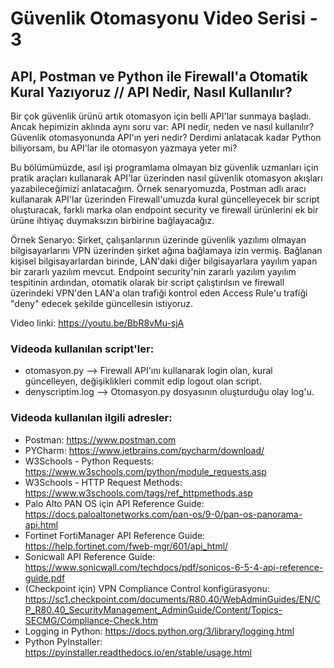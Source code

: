 # Güvenlik Otomasyonu Video Serisi - 3
 ## API, Postman ve Python ile Firewall'a Otomatik Kural Yazıyoruz // API Nedir, Nasıl Kullanılır?
 
Bir çok güvenlik ürünü artık otomasyon için belli API'lar sunmaya başladı. Ancak hepimizin aklında aynı soru var: API nedir, neden ve nasıl kullanılır? Güvenlik otomasyonunda API'ın yeri nedir? Derdimi anlatacak kadar Python biliyorsam, bu API'lar ile otomasyon yazmaya yeter mi?

Bu bölümümüzde, asıl işi programlama olmayan biz güvenlik uzmanları için pratik araçları kullanarak API'lar üzerinden nasıl güvenlik otomasyon akışları yazabileceğimizi anlatacağım. Örnek senaryomuzda, Postman adlı aracı kullanarak API'lar üzerinden Firewall'umuzda kural güncelleyecek bir script oluşturacak, farklı marka olan endpoint security ve firewall ürünlerini ek bir ürüne ihtiyaç duymaksızın birbirine bağlayacağız. 

Örnek Senaryo: Şirket, çalışanlarının üzerinde güvenlik yazılımı olmayan bilgisayarlarını VPN üzerinden şirket ağına bağlamaya izin vermiş. Bağlanan kişisel bilgisayarlardan birinde, LAN'daki diğer bilgisayarlara yayılım yapan bir zararlı yazılım mevcut. Endpoint security'nin zararlı yazılım yayılım tespitinin ardından, otomatik olarak bir script çalıştırılsın ve firewall üzerindeki VPN'den LAN'a olan trafiği kontrol eden Access Rule'u trafiği "deny" edecek şekilde güncellesin istiyoruz.  

Video linki: https://youtu.be/BbR8vMu-sjA

### Videoda kullanılan script'ler:
* otomasyon.py --> Firewall API'ını kullanarak login olan, kural güncelleyen, değişiklikleri commit edip logout olan script.
* denyscriptim.log --> Otomasyon.py dosyasının oluşturduğu olay log'u.

### Videoda kullanılan ilgili adresler:
* Postman: https://www.postman.com
* PYCharm: https://www.jetbrains.com/pycharm/download/
* W3Schools - Python Requests: https://www.w3schools.com/python/module_requests.asp
* W3Schools - HTTP Request Methods: https://www.w3schools.com/tags/ref_httpmethods.asp
* Palo Alto PAN OS için API Reference Guide: https://docs.paloaltonetworks.com/pan-os/9-0/pan-os-panorama-api.html
* Fortinet FortiManager API Reference Guide: https://help.fortinet.com/fweb-mgr/601/api_html/
* Sonicwall API Reference Guide: https://www.sonicwall.com/techdocs/pdf/sonicos-6-5-4-api-reference-guide.pdf
* (Checkpoint için) VPN Compliance Control konfigürasyonu: https://sc1.checkpoint.com/documents/R80.40/WebAdminGuides/EN/CP_R80.40_SecurityManagement_AdminGuide/Content/Topics-SECMG/Compliance-Check.htm
* Logging in Python: https://docs.python.org/3/library/logging.html
* Python PyInstaller: https://pyinstaller.readthedocs.io/en/stable/usage.html
